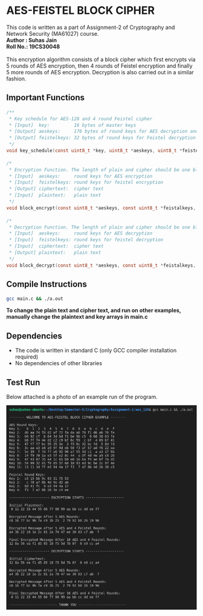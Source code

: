 # AES-FEISTEL BLOCK CIPHER 
This code is written as a part of Assignment-2 of Cryptography and Network Security (MA61027) course.  
**Author  : Suhas Jain**   
**Roll No.: 19CS30048**
</br>
</br>
This encryption algorithm consists of a block cipher which first encrypts via 5 rounds of AES encryption, then 4 rounds of Feistel encryption and finally 5 more rounds of AES encryption. Decryption is also carried out in a similar fashion.  

## Important Functions

```C
/**
 * Key schedule for AES-128 and 4 round Feistel cipher 
 * [Input]  key:         16 bytes of master keys
 * [Output] aeskeys:     176 bytes of round keys for AES decryption and encryption 
 * [Output] feistelkeys: 32 bytes of round keys for Feistel decryption and encryption
 */
void key_schedule(const uint8_t *key, uint8_t *aeskeys, uint8_t *feistelkeys) 

/*
 * Encryption Function. The length of plain and cipher should be one block (16 bytes).
 * [Input]  aeskeys:     round keys for AES encryption
 * [Input]  feistelkeys: round keys for feistel encryption
 * [Output] ciphertext:  cipher text
 * [Input]  plaintext:   plain text
 */
void block_encrypt(const uint8_t *aeskeys, const uint8_t *feistalkeys, const uint8_t *ciphertext, uint8_t *plaintext);

/*
 * Decryption Function. The length of plain and cipher should be one block (16 bytes).
 * [Input]  aeskeys:     round keys for AES decryption
 * [Input]  feistelkeys: round keys for feistel decryption
 * [Input]  ciphertext:  cipher text
 * [Output] plaintext:   plain text
 */
void block_decrypt(const uint8_t *aeskeys, const uint8_t *feistalkeys, const uint8_t *ciphertext, uint8_t *plaintext);
```

## Compile Instructions 
```sh
gcc main.c && ./a.out
```
**To change the plain text and cipher text, and run on other examples, manually change the plaintext and key arrays in main.c**

## Dependencies

+ The code is written in standard C (only GCC compiler installation required)
+ No dependencies of other libraries

## Test Run
Below attached is a photo of an example run of the program.   

![Sample Run of the Code](sample_run.png)